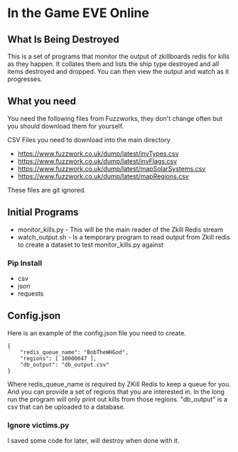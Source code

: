# In the Game EVE Online
## What Is Being Destroyed

This is a set of programs that monitor the output of zkillboards redis for kills as they happen.  It collates them and lists the ship type destroyed and all items destroyed and dropped.   You can then view the output and watch as it progresses.

## What you need

You need the following files from Fuzzworks, they don't change often but you should download them for yourself.

CSV Files you need to download into the main directory

- https://www.fuzzwork.co.uk/dump/latest/invTypes.csv
- https://www.fuzzwork.co.uk/dump/latest/invFlags.csv
- https://www.fuzzwork.co.uk/dump/latest/mapSolarSystems.csv
- https://www.fuzzwork.co.uk/dump/latest/mapRegions.csv

These files are git ignored.

## Initial Programs

- monitor_kills.py - This will be the main reader of the Zkill Redis stream
- watch_output.sh  - Is a temporary program to read output from Zkill redis to create a dataset to test monitor_kills.py against

### Pip Install

- csv
- json
- requests

## Config.json

Here is an example of the config.json file you need to create.

```
{
    "redis_queue_name": "BobTheWHGod",
    "regions": [ 10000047 ],
    "db_output": "db_output.csv"
}
```

Where redis_queue_name is required by ZKill Redis to keep a queue for you. And you can provide a set of regions that you are interested in.  In the long run the program will only print out kills from those regions. "db_output" is a csv that can be uploaded to a database.

### Ignore victims.py

I saved some code for later, will destroy when done with it.


